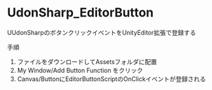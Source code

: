 # UdonSharp_EditorButton
UUdonSharpのボタンクリックイベントをUnityEditor拡張で登録する

手順

1. ファイルをダウンロードしてAssetsフォルダに配置
1. My Window/Add Button Function をクリック
1. Canvas/ButtonにEditorButtonScriptのOnClickイベントが登録される